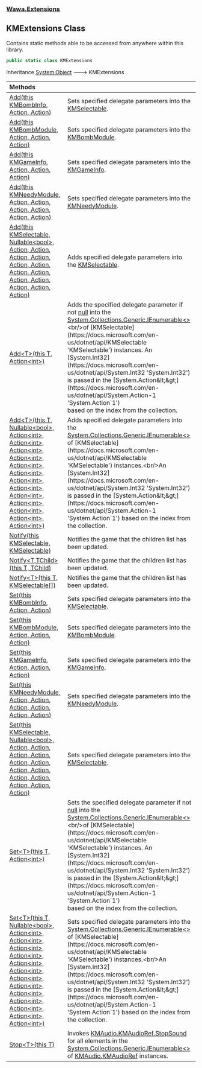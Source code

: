 ### [Wawa.Extensions](Wawa.Extensions.md 'Wawa.Extensions')

## KMExtensions Class

Contains static methods able to be accessed from anywhere within this library.

```csharp
public static class KMExtensions
```

Inheritance [System.Object](https://docs.microsoft.com/en-us/dotnet/api/System.Object 'System.Object') &#129106; KMExtensions

| Methods | |
| :--- | :--- |
| [Add(this KMBombInfo, Action, Action)](KMExtensions.Add(KMBombInfo,Action,Action).md 'Wawa.Extensions.KMExtensions.Add(this KMBombInfo, System.Action, System.Action)') | Sets specified delegate parameters into the [KMSelectable](https://docs.microsoft.com/en-us/dotnet/api/KMSelectable 'KMSelectable'). |
| [Add(this KMBombModule, Action, Action, Action)](KMExtensions.Add(KMBombModule,Action,Action,Action).md 'Wawa.Extensions.KMExtensions.Add(this KMBombModule, System.Action, System.Action, System.Action)') | Sets specified delegate parameters into the [KMBombModule](https://docs.microsoft.com/en-us/dotnet/api/KMBombModule 'KMBombModule'). |
| [Add(this KMGameInfo, Action, Action, Action)](KMExtensions.Add(KMGameInfo,Action,Action,Action).md 'Wawa.Extensions.KMExtensions.Add(this KMGameInfo, System.Action, System.Action, System.Action)') | Sets specified delegate parameters into the [KMGameInfo](https://docs.microsoft.com/en-us/dotnet/api/KMGameInfo 'KMGameInfo'). |
| [Add(this KMNeedyModule, Action, Action, Action, Action, Action, Action)](KMExtensions.Add(KMNeedyModule,Action,Action,Action,Action,Action,Action).md 'Wawa.Extensions.KMExtensions.Add(this KMNeedyModule, System.Action, System.Action, System.Action, System.Action, System.Action, System.Action)') | Sets specified delegate parameters into the [KMNeedyModule](https://docs.microsoft.com/en-us/dotnet/api/KMNeedyModule 'KMNeedyModule'). |
| [Add(this KMSelectable, Nullable&lt;bool&gt;, Action, Action, Action, Action, Action, Action, Action, Action, Action, Action, Action, Action, Action)](KMExtensions.Add(KMSelectable,bool+,Action,Action,Action,Action,Action,Action,Action,Action,Action,Action,Action,Action,Action).md 'Wawa.Extensions.KMExtensions.Add(this KMSelectable, System.Nullable<bool>, System.Action, System.Action, System.Action, System.Action, System.Action, System.Action, System.Action, System.Action, System.Action, System.Action, System.Action, System.Action, System.Action)') | Adds specified delegate parameters into the [KMSelectable](https://docs.microsoft.com/en-us/dotnet/api/KMSelectable 'KMSelectable'). |
| [Add&lt;T&gt;(this T, Action&lt;int&gt;)](KMExtensions.Add{T}(T,Action{int}).md 'Wawa.Extensions.KMExtensions.Add<T>(this T, System.Action<int>)') | Adds the specified delegate parameter if not [null](https://docs.microsoft.com/en-us/dotnet/csharp/language-reference/keywords/null 'https://docs.microsoft.com/en-us/dotnet/csharp/language-reference/keywords/null') into the [System.Collections.Generic.IEnumerable&lt;&gt;](https://docs.microsoft.com/en-us/dotnet/api/System.Collections.Generic.IEnumerable-1 'System.Collections.Generic.IEnumerable`1')<br/>of [KMSelectable](https://docs.microsoft.com/en-us/dotnet/api/KMSelectable 'KMSelectable') instances. An [System.Int32](https://docs.microsoft.com/en-us/dotnet/api/System.Int32 'System.Int32') is passed in the [System.Action&lt;&gt;](https://docs.microsoft.com/en-us/dotnet/api/System.Action-1 'System.Action`1')<br/>based on the index from the collection. |
| [Add&lt;T&gt;(this T, Nullable&lt;bool&gt;, Action&lt;int&gt;, Action&lt;int&gt;, Action&lt;int&gt;, Action&lt;int&gt;, Action&lt;int&gt;, Action&lt;int&gt;, Action&lt;int&gt;, Action&lt;int&gt;, Action&lt;int&gt;, Action&lt;int&gt;, Action&lt;int&gt;, Action&lt;int&gt;, Action&lt;int&gt;)](KMExtensions.Add{T}(T,bool+,Action{int},Action{int},Action{int},Action{int},Action{int},Action{int},Action{int},Action{int},Action{int},Action{int},Action{int},Action{int},Action{int}).md 'Wawa.Extensions.KMExtensions.Add<T>(this T, System.Nullable<bool>, System.Action<int>, System.Action<int>, System.Action<int>, System.Action<int>, System.Action<int>, System.Action<int>, System.Action<int>, System.Action<int>, System.Action<int>, System.Action<int>, System.Action<int>, System.Action<int>, System.Action<int>)') | Adds specified delegate parameters into the [System.Collections.Generic.IEnumerable&lt;&gt;](https://docs.microsoft.com/en-us/dotnet/api/System.Collections.Generic.IEnumerable-1 'System.Collections.Generic.IEnumerable`1') of [KMSelectable](https://docs.microsoft.com/en-us/dotnet/api/KMSelectable 'KMSelectable') instances.<br/>An [System.Int32](https://docs.microsoft.com/en-us/dotnet/api/System.Int32 'System.Int32') is passed in the [System.Action&lt;&gt;](https://docs.microsoft.com/en-us/dotnet/api/System.Action-1 'System.Action`1') based on the index from the collection. |
| [Notify(this KMSelectable, KMSelectable)](KMExtensions.Notify(KMSelectable,KMSelectable).md 'Wawa.Extensions.KMExtensions.Notify(this KMSelectable, KMSelectable)') | Notifies the game that the children list has been updated. |
| [Notify&lt;T,TChild&gt;(this T, TChild)](KMExtensions.Notify{T,TChild}(T,TChild).md 'Wawa.Extensions.KMExtensions.Notify<T,TChild>(this T, TChild)') | Notifies the game that the children list has been updated. |
| [Notify&lt;T&gt;(this T, KMSelectable[])](KMExtensions.Notify{T}(T,KMSelectable[]).md 'Wawa.Extensions.KMExtensions.Notify<T>(this T, KMSelectable[])') | Notifies the game that the children list has been updated. |
| [Set(this KMBombInfo, Action, Action)](KMExtensions.Set(KMBombInfo,Action,Action).md 'Wawa.Extensions.KMExtensions.Set(this KMBombInfo, System.Action, System.Action)') | Sets specified delegate parameters into the [KMSelectable](https://docs.microsoft.com/en-us/dotnet/api/KMSelectable 'KMSelectable'). |
| [Set(this KMBombModule, Action, Action, Action)](KMExtensions.Set(KMBombModule,Action,Action,Action).md 'Wawa.Extensions.KMExtensions.Set(this KMBombModule, System.Action, System.Action, System.Action)') | Sets specified delegate parameters into the [KMBombModule](https://docs.microsoft.com/en-us/dotnet/api/KMBombModule 'KMBombModule'). |
| [Set(this KMGameInfo, Action, Action, Action)](KMExtensions.Set(KMGameInfo,Action,Action,Action).md 'Wawa.Extensions.KMExtensions.Set(this KMGameInfo, System.Action, System.Action, System.Action)') | Sets specified delegate parameters into the [KMGameInfo](https://docs.microsoft.com/en-us/dotnet/api/KMGameInfo 'KMGameInfo'). |
| [Set(this KMNeedyModule, Action, Action, Action, Action, Action, Action)](KMExtensions.Set(KMNeedyModule,Action,Action,Action,Action,Action,Action).md 'Wawa.Extensions.KMExtensions.Set(this KMNeedyModule, System.Action, System.Action, System.Action, System.Action, System.Action, System.Action)') | Sets specified delegate parameters into the [KMNeedyModule](https://docs.microsoft.com/en-us/dotnet/api/KMNeedyModule 'KMNeedyModule'). |
| [Set(this KMSelectable, Nullable&lt;bool&gt;, Action, Action, Action, Action, Action, Action, Action, Action, Action, Action, Action, Action, Action)](KMExtensions.Set(KMSelectable,bool+,Action,Action,Action,Action,Action,Action,Action,Action,Action,Action,Action,Action,Action).md 'Wawa.Extensions.KMExtensions.Set(this KMSelectable, System.Nullable<bool>, System.Action, System.Action, System.Action, System.Action, System.Action, System.Action, System.Action, System.Action, System.Action, System.Action, System.Action, System.Action, System.Action)') | Sets specified delegate parameters into the [KMSelectable](https://docs.microsoft.com/en-us/dotnet/api/KMSelectable 'KMSelectable'). |
| [Set&lt;T&gt;(this T, Action&lt;int&gt;)](KMExtensions.Set{T}(T,Action{int}).md 'Wawa.Extensions.KMExtensions.Set<T>(this T, System.Action<int>)') | Sets the specified delegate parameter if not [null](https://docs.microsoft.com/en-us/dotnet/csharp/language-reference/keywords/null 'https://docs.microsoft.com/en-us/dotnet/csharp/language-reference/keywords/null') into the [System.Collections.Generic.IEnumerable&lt;&gt;](https://docs.microsoft.com/en-us/dotnet/api/System.Collections.Generic.IEnumerable-1 'System.Collections.Generic.IEnumerable`1')<br/>of [KMSelectable](https://docs.microsoft.com/en-us/dotnet/api/KMSelectable 'KMSelectable') instances. An [System.Int32](https://docs.microsoft.com/en-us/dotnet/api/System.Int32 'System.Int32') is passed in the [System.Action&lt;&gt;](https://docs.microsoft.com/en-us/dotnet/api/System.Action-1 'System.Action`1')<br/>based on the index from the collection. |
| [Set&lt;T&gt;(this T, Nullable&lt;bool&gt;, Action&lt;int&gt;, Action&lt;int&gt;, Action&lt;int&gt;, Action&lt;int&gt;, Action&lt;int&gt;, Action&lt;int&gt;, Action&lt;int&gt;, Action&lt;int&gt;, Action&lt;int&gt;, Action&lt;int&gt;, Action&lt;int&gt;, Action&lt;int&gt;, Action&lt;int&gt;)](KMExtensions.Set{T}(T,bool+,Action{int},Action{int},Action{int},Action{int},Action{int},Action{int},Action{int},Action{int},Action{int},Action{int},Action{int},Action{int},Action{int}).md 'Wawa.Extensions.KMExtensions.Set<T>(this T, System.Nullable<bool>, System.Action<int>, System.Action<int>, System.Action<int>, System.Action<int>, System.Action<int>, System.Action<int>, System.Action<int>, System.Action<int>, System.Action<int>, System.Action<int>, System.Action<int>, System.Action<int>, System.Action<int>)') | Sets specified delegate parameters into the [System.Collections.Generic.IEnumerable&lt;&gt;](https://docs.microsoft.com/en-us/dotnet/api/System.Collections.Generic.IEnumerable-1 'System.Collections.Generic.IEnumerable`1') of [KMSelectable](https://docs.microsoft.com/en-us/dotnet/api/KMSelectable 'KMSelectable') instances.<br/>An [System.Int32](https://docs.microsoft.com/en-us/dotnet/api/System.Int32 'System.Int32') is passed in the [System.Action&lt;&gt;](https://docs.microsoft.com/en-us/dotnet/api/System.Action-1 'System.Action`1') based on the index from the collection. |
| [Stop&lt;T&gt;(this T)](KMExtensions.Stop{T}(T).md 'Wawa.Extensions.KMExtensions.Stop<T>(this T)') | Invokes [KMAudio.KMAudioRef.StopSound](https://docs.microsoft.com/en-us/dotnet/api/KMAudio.KMAudioRef.StopSound 'KMAudio.KMAudioRef.StopSound') for all elements in the<br/>[System.Collections.Generic.IEnumerable&lt;&gt;](https://docs.microsoft.com/en-us/dotnet/api/System.Collections.Generic.IEnumerable-1 'System.Collections.Generic.IEnumerable`1') of [KMAudio.KMAudioRef](https://docs.microsoft.com/en-us/dotnet/api/KMAudio.KMAudioRef 'KMAudio.KMAudioRef') instances. |
